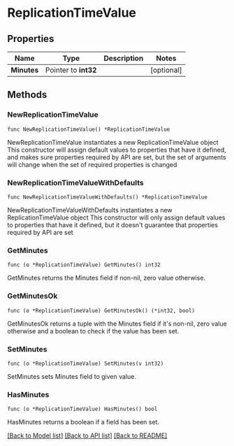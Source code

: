 # ReplicationTimeValue

## Properties

Name | Type | Description | Notes
------------ | ------------- | ------------- | -------------
**Minutes** | Pointer to **int32** |  | [optional] 

## Methods

### NewReplicationTimeValue

`func NewReplicationTimeValue() *ReplicationTimeValue`

NewReplicationTimeValue instantiates a new ReplicationTimeValue object
This constructor will assign default values to properties that have it defined,
and makes sure properties required by API are set, but the set of arguments
will change when the set of required properties is changed

### NewReplicationTimeValueWithDefaults

`func NewReplicationTimeValueWithDefaults() *ReplicationTimeValue`

NewReplicationTimeValueWithDefaults instantiates a new ReplicationTimeValue object
This constructor will only assign default values to properties that have it defined,
but it doesn't guarantee that properties required by API are set

### GetMinutes

`func (o *ReplicationTimeValue) GetMinutes() int32`

GetMinutes returns the Minutes field if non-nil, zero value otherwise.

### GetMinutesOk

`func (o *ReplicationTimeValue) GetMinutesOk() (*int32, bool)`

GetMinutesOk returns a tuple with the Minutes field if it's non-nil, zero value otherwise
and a boolean to check if the value has been set.

### SetMinutes

`func (o *ReplicationTimeValue) SetMinutes(v int32)`

SetMinutes sets Minutes field to given value.

### HasMinutes

`func (o *ReplicationTimeValue) HasMinutes() bool`

HasMinutes returns a boolean if a field has been set.


[[Back to Model list]](../README.md#documentation-for-models) [[Back to API list]](../README.md#documentation-for-api-endpoints) [[Back to README]](../README.md)


